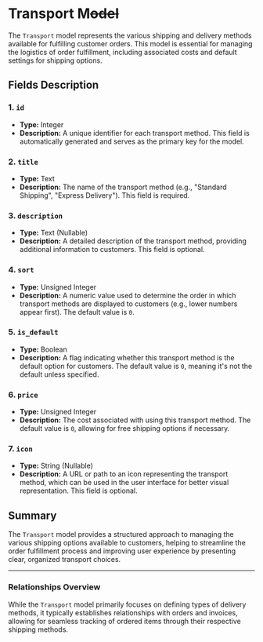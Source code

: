 # Transport M~~odel~~

The `Transport` model represents the various shipping and delivery methods available for fulfilling customer orders. This model is essential for managing the logistics of order fulfillment, including associated costs and default settings for shipping options.

## Fields Description

### 1. `id`
- **Type:** Integer
- **Description:** A unique identifier for each transport method. This field is automatically generated and serves as the primary key for the model.

### 2. `title`
- **Type:** Text
- **Description:** The name of the transport method (e.g., "Standard Shipping", "Express Delivery"). This field is required.

### 3. `description`
- **Type:** Text (Nullable)
- **Description:** A detailed description of the transport method, providing additional information to customers. This field is optional.

### 4. `sort`
- **Type:** Unsigned Integer
- **Description:** A numeric value used to determine the order in which transport methods are displayed to customers (e.g., lower numbers appear first). The default value is `0`.

### 5. `is_default`
- **Type:** Boolean
- **Description:** A flag indicating whether this transport method is the default option for customers. The default value is `0`, meaning it's not the default unless specified.

### 6. `price`
- **Type:** Unsigned Integer
- **Description:** The cost associated with using this transport method. The default value is `0`, allowing for free shipping options if necessary.

### 7. `icon`
- **Type:** String (Nullable)
- **Description:** A URL or path to an icon representing the transport method, which can be used in the user interface for better visual representation. This field is optional.

## Summary

The `Transport` model provides a structured approach to managing the various shipping options available to customers, helping to streamline the order fulfillment process and improving user experience by presenting clear, organized transport choices.

---

### Relationships Overview

While the `Transport` model primarily focuses on defining types of delivery methods, it typically establishes relationships with orders and invoices, allowing for seamless tracking of ordered items through their respective shipping methods.